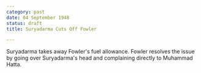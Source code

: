 ```yaml
---
category: past
date: 04 September 1948
status: draft
title: Suryadarma Cuts Off Fowler

---
```



Suryadarma takes away Fowler's fuel allowance. Fowler
resolves the issue by going over Suryadarma's head and complaining
directly to Muhammad Hatta.
